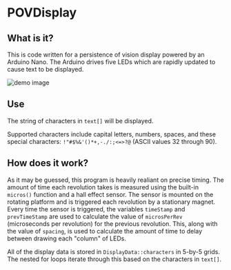 # POVDisplay

## What is it? 

This is code written for a persistence of vision display powered by an Arduino Nano. The Arduino drives five LEDs which are rapidly updated to cause text to be displayed. 

![demo image](images/POVDisplay1.gif)

## Use

The string of characters in `text[]` will be displayed. 

Supported characters include capital letters, numbers, spaces, and these special characters: `!"#$%&'()*+,-./:;<=>?@` (ASCII values 32 through 90). 

## How does it work? 

As it may be guessed, this program is heavily realiant on precise timing. The amount of time each revolution takes is measured using the built-in `micros()` function and a hall effect sensor. The sensor is mounted on the rotating platform and is triggered each revolution by a stationary magnet. Every time the sensor is triggered, the variables `timeStamp` and `prevTimeStamp` are used to calculate the value of `microsPerRev` (microseconds per revolution) for the previous revolution. This, along with the value of `spacing`, is used to calculate the amount of time to delay between drawing each "column" of LEDs. 

All of the display data is stored in `DisplayData::characters` in 5-by-5 grids. The nested for loops iterate through this based on the characters in `text[]`. 

